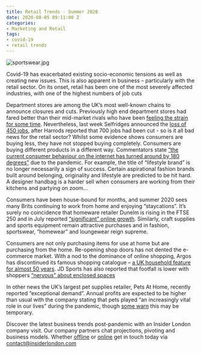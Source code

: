 ```yaml
---
title: Retail Trends - Summer 2020
date: 2020-08-05 09:11:00 Z
categories:
- Marketing and Retail
tags:
- covid-19
- retail trends
---
```


![sportswear.jpg](/uploads/sportswear.jpg)

Covid-19 has exacerbated existing socio-economic tensions as well as creating new issues. This is also apparent in business – particularly with the retail sector. On its onset, retail has been one of the most severely affected industries, with one of the highest numbers of job cuts 

Department stores are among the UK’s most well-known chains to announce closures and cuts. Previously high end department stores had fared better than their mid-market rivals who have been [feeling the strain for some time]( https://www.insiderlondon.com/blog/the-department-stores-decline-and-How-it-reflects-retail-trends/ ). Nevertheless, last week Selfridges announced the [loss of 450 jobs](https://www.theguardian.com/business/2020/jul/28/selfridges-cut-jobs-covid-19-job-losses-harrods),  after Harrods reported that 700 jobs had been cut  - so is it all bad news for the retail sector?
Whilst some evidence shows consumers are buying less, they have not stopped buying completely. Consumers are buying different products in a different way. Commentators state [“the current consumer behaviour on the internet has turned around by 180 degrees”](https://fashionunited.uk/news/business/fashion-retail-will-benefit-in-entertainment-sportswear-and-home-wear/2020040248294) due to the pandemic. For example, the title of “lifestyle brand” is no longer necessarily a sign of success. Certain aspirational fashion brands built around belonging, originality and lifestyle are predicted to be hit hard. A designer handbag is a harder sell when consumers are working from their kitchens and partying on zoom...

Consumers have been house-bound for months, and summer 2020 sees many Brits continuing to work from home and enjoying “staycations”. It’s surely no coincidence that homeware retailer Dunelm is rising in the FTSE 250 and in July reported [“significant” online growth](https://www.sharecast.com/news/risers-and-fallers/ftse-250-movers-dunelm-gains-micro-focus-loses-ground--7576902.html). Similarly, craft supplies and sports equipment remain attractive purchases and in fashion, sportswear, “homewear” and loungewear reign supreme. 

Consumers are not only purchasing items for use at home but are purchasing from the home. Re-opening shop doors has not dented the e-commerce market. With a nod to the dominance of online shopping, Argos has discontinued its famous shopping catalogue – [a UK household feature for almost 50 years](https://www.theguardian.com/business/2020/jul/30/argos-to-stop-printing-catalogue-after-almost-50-years). JD Sports has also reported that footfall is lower with shoppers [“nervous” about enclosed spaces](https://www.thisismoney.co.uk/money/markets/article-8497271/JD-Sports-warns-shoppers-nervous-enclosed-spaces-Covid-hits-footfall.html)

In other news the UK’s largest pet supplies retailer, Pets At Home, recently reported “exceptional demand”. Annual profits are expected to be higher than usual with the company stating that pets played “an increasingly vital role in our lives” during the pandemic, though [some warn](https://www.bbc.co.uk/news/business-52134141) this may be temporary.


Discover the latest business trends post-pandemic with an Insider London company visit. Our company partners chat projections, pivoting and business models. Whether [offline](https://www.insiderlondon.com/london/company-visits/) or [online](https://www.insiderlondon.com/online-education/online-company-visits/) get in touch today via [contact@insiderlondon.com](mailto:contact@insiderlondon.com)

